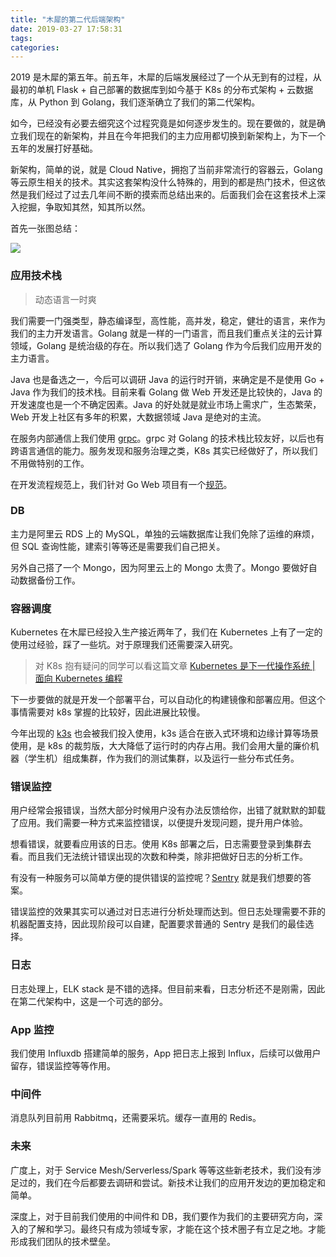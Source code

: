 ```yaml
---
title: "木犀的第二代后端架构"
date: 2019-03-27 17:58:31
tags:
categories:
---
```


2019 是木犀的第五年。前五年，木犀的后端发展经过了一个从无到有的过程，从最初的单机 Flask + 自己部署的数据库到如今基于 K8s 的分布式架构 + 云数据库，从 Python 到 Golang，我们逐渐确立了我们的第二代架构。

如今，已经没有必要去细究这个过程究竟是如何逐步发生的。现在要做的，就是确立我们现在的新架构，并且在今年把我们的主力应用都切换到新架构上，为下一个五年的发展打好基础。

新架构，简单的说，就是 Cloud Native，拥抱了当前非常流行的容器云，Golang 等云原生相关的技术。其实这套架构没什么特殊的，用到的都是热门技术，但这依然是我们经过了过去几年间不断的摸索而总结出来的。后面我们会在这套技术上深入挖掘，争取知其然，知其所以然。

<!-- more -->

首先一张图总结：

![](http://ossworkbench.muxixyz.com/1553690740.4136577.Screen_Shot_2019-03-27_at_8.43.55_PM.png)

### 应用技术栈

> 动态语言一时爽

我们需要一门强类型，静态编译型，高性能，高并发，稳定，健壮的语言，来作为我们的主力开发语言。Golang 就是一样的一门语言，而且我们重点关注的云计算领域，Golang 是统治级的存在。所以我们选了 Golang 作为今后我们应用开发的主力语言。

Java 也是备选之一，今后可以调研 Java 的运行时开销，来确定是不是使用 Go + Java 作为我们的技术栈。目前来看 Golang 做 Web 开发还是比较快的，Java 的开发速度也是一个不确定因素。Java 的好处就是就业市场上需求广，生态繁荣，Web 开发上社区有多年的积累，大数据领域 Java 是绝对的主流。

在服务内部通信上我们使用 [grpc](https://grpc.io/)。grpc 对 Golang 的技术栈比较友好，以后也有跨语言通信的能力。服务发现和服务治理之类，K8s 其实已经做好了，所以我们不用做特别的工作。


在开发流程规范上，我们针对 Go Web 项目有一个[规范](https://github.com/muxih4ck/Go-Web-Application-Guideline)。

### DB

主力是阿里云 RDS 上的 MySQL，单独的云端数据库让我们免除了运维的麻烦，但 SQL 查询性能，建索引等等还是需要我们自己把关。

另外自己搭了一个 Mongo，因为阿里云上的 Mongo 太贵了。Mongo 要做好自动数据备份工作。

### 容器调度

Kubernetes 在木犀已经投入生产接近两年了，我们在 Kubernetes 上有了一定的使用过经验，踩了一些坑。对于原理我们还需要深入研究。

> 对 K8s 抱有疑问的同学可以看这篇文章 [Kubernetes 是下一代操作系统 | 面向 Kubernetes 编程](https://www.yuque.com/huarou/gd4szw/remeed) 

下一步要做的就是开发一个部署平台，可以自动化的构建镜像和部署应用。但这个事情需要对 k8s 掌握的比较好，因此进展比较慢。

今年出现的 [k3s](https://k3s.io/) 也会被我们投入使用，k3s 适合在嵌入式环境和边缘计算等场景使用，是 k8s 的裁剪版，大大降低了运行时的内存占用。我们会用大量的廉价机器（学生机）组成集群，作为我们的测试集群，以及运行一些分布式任务。

### 错误监控

用户经常会报错误，当然大部分时候用户没有办法反馈给你，出错了就默默的卸载了应用。我们需要一种方式来监控错误，以便提升发现问题，提升用户体验。

想看错误，就要看应用该的日志。使用 K8s 部署之后，日志需要登录到集群去看。而且我们无法统计错误出现的次数和种类，除非把做好日志的分析工作。

有没有一种服务可以简单方便的提供错误的监控呢？[Sentry](https://sentry.io/) 就是我们想要的答案。

错误监控的效果其实可以通过对日志进行分析处理而达到。但日志处理需要不菲的机器配置支持，因此现阶段可以自建，配置要求普通的 Sentry 是我们的最佳选择。

### 日志

日志处理上，ELK stack 是不错的选择。但目前来看，日志分析还不是刚需，因此在第二代架构中，这是一个可选的部分。

### App 监控

我们使用 Influxdb 搭建简单的服务，App 把日志上报到 Influx，后续可以做用户留存，错误监控等等作用。

### 中间件

消息队列目前用 Rabbitmq，还需要采坑。缓存一直用的 Redis。

### 未来

广度上，对于 Service Mesh/Serverless/Spark 等等这些新老技术，我们没有涉足过的，我们在今后都要去调研和尝试。新技术让我们的应用开发边的更加稳定和简单。

深度上，对于目前我们使用的中间件和 DB，我们要作为我们的主要研究方向，深入的了解和学习。最终只有成为领域专家，才能在这个技术圈子有立足之地。才能形成我们团队的技术壁垒。
